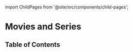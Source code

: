 import ChildPages from '@site/src/components/child-pages';

# Movies and Series

## Table of Contents

<ChildPages depth={2} />
